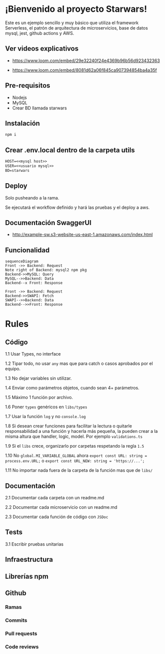 # ¡Bienvenido al proyecto Starwars!

Este es un ejemplo sencillo y muy básico que utiliza el framework Serverless, el patrón de arquitectura de microservicios, base de datos mysql, jest, github actions y AWS.

## Ver videos explicativos

-   https://www.loom.com/embed/29e32240f24e4369b96b56d923432363

-   https://www.loom.com/embed/8081d62a06f845ca907394854ba4a35f

## Pre-requisitos

-   Nodejs
-   MySQL
-   Crear BD llamada starwars

## Instalación

```sh
npm i
```

## Crear .env.local dentro de la carpeta utils

```txt
HOST=<<mysql host>>
USER=<<usuario mysql>>
BD=starwars
```

## Deploy

Solo pusheando a la rama.

Se ejecutará el workflow definido y hará las pruebas y el deploy a aws.

## Documentación SwaggerUI

-   http://example-sw.s3-website-us-east-1.amazonaws.com/index.html

## Funcionalidad

```mermaid
sequenceDiagram
Front ->> Backend: Request
Note right of Backend: mysql2 npm pkg
Backend->>MySQL: Query
MySQL-->>Backend: Data
Backend--x Front: Response

Front ->> Backend: Request
Backend->>SWAPI: Fetch
SWAPI-->>Backend: Data
Backend-->>Front: Response
```

# Rules

## Código

1.1 Usar Types, no interface

1.2 Tipar todo, no usar `any` mas que para catch o casos aprobados por el equipo.

1.3 No dejar variables sin utilizar.

1.4 Enviar como parámetros objetos, cuando sean 4+ parámetros.

1.5 Máximo 1 función por archivo.

1.6 Poner `types` genéricos en `libs/types`

1.7 Usar la función `log` y no `console.log`

1.8 Si desean crear funciones para facilitar la lectura o quitarle responsabilidad a una función y hacerla más pequeña, la pueden crear a la misma altura que handler, logic, model. Por ejemplo `validations.ts`

1.9 Si el `libs` crece, organizarlo por carpetas respetando la regla `1.5`

1.10 No `global.MI_VARIABLE_GLOBAL` ahora `export const URL: string = process.env.URL;` o `export const URL_NEW: string = 'https://...';`

1.11 No importar nada fuera de la carpeta de la función mas que de `libs/`

## Documentación

2.1 Documentar cada carpeta con un readme.md

2.2 Documentar cada microservicio con un readme.md

2.3 Documentar cada función de código con `JSDoc`

## Tests

3.1 Escribir pruebas unitarias

## Infraestructura

## Librerías npm

## Github

### Ramas

### Commits

### Pull requests

### Code reviews

